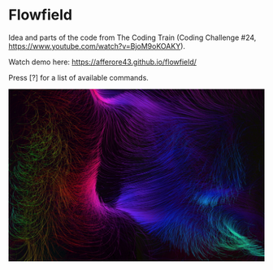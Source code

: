 # Flowfield

Idea and parts of the code from The Coding Train (Coding Challenge #24, https://www.youtube.com/watch?v=BjoM9oKOAKY).

Watch demo here: https://afferore43.github.io/flowfield/

Press [?] for a list of available commands.

![example image](/example_images/example_1.jpg)
